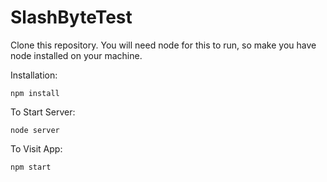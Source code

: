 # SlashByteTest

Clone this repository. You will need node for this to run, so make you have node installed on your machine.

Installation:

`npm install`

To Start Server:

`node server`

To Visit App:

`npm start`
